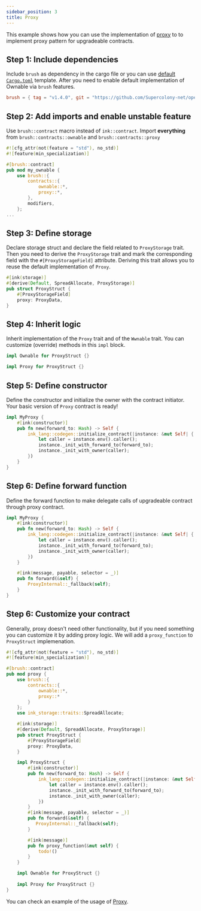 ```yaml
---
sidebar_position: 3
title: Proxy
---
```


This example shows how you can use the implementation of [proxy](https://github.com/Supercolony-net/openbrush-contracts/tree/main/contracts/upgradability/proxy) to to implement proxy pattern for upgradeable contracts.

## Step 1: Include dependencies

Include `brush` as dependency in the cargo file or you can use [default `Cargo.toml`](/smart-contracts/overview#the-default-toml-of-your-project-with-openbrush) template.
After you need to enable default implementation of Ownable via `brush` features.

```toml
brush = { tag = "v1.4.0", git = "https://github.com/Supercolony-net/openbrush-contracts", default-features = false, features = ["ownable", "proxy"] }
```

## Step 2: Add imports and enable unstable feature

Use `brush::contract` macro instead of `ink::contract`. Import **everything** from `brush::contracts::ownable` and `brush::contracts::proxy`

```rust
#![cfg_attr(not(feature = "std"), no_std)]
#![feature(min_specialization)]

#[brush::contract]
pub mod my_ownable {
    use brush::{
        contracts::{
            ownable::*,
            proxy::*,
        },
        modifiers,
    };
...
```

## Step 3: Define storage

Declare storage struct and declare the field related to `ProxyStorage` trait. Then you need to derive the `ProxyStorage` trait and mark the corresponding field with the `#[ProxyStorageField]` attribute. Deriving this trait allows you to reuse the default implementation of `Proxy`.

```rust
#[ink(storage)]
#[derive(Default, SpreadAllocate, ProxyStorage)]
pub struct ProxyStruct {
    #[ProxyStorageField]
    proxy: ProxyData,
}
```

## Step 4: Inherit logic

Inherit implementation of the `Proxy` trait and of the `Wwnable` trait. You can customize (override) methods in this `impl` block.

```rust
impl Ownable for ProxyStruct {}

impl Proxy for ProxyStruct {}
```

## Step 5: Define constructor

Define the constructor and initialize the owner with the contract initiator. Your basic version of `Proxy` contract is ready!

```rust
impl MyProxy {
    #[ink(constructor)]
    pub fn new(forward_to: Hash) -> Self {
        ink_lang::codegen::initialize_contract(|instance: &mut Self| {
            let caller = instance.env().caller();
            instance._init_with_forward_to(forward_to);
            instance._init_with_owner(caller);
        })
    }
}
```

## Step 6: Define forward function

Define the forward function to make delegate calls of upgradeable contract through proxy contract.

```rust
impl MyProxy {
    #[ink(constructor)]
    pub fn new(forward_to: Hash) -> Self {
        ink_lang::codegen::initialize_contract(|instance: &mut Self| {
            let caller = instance.env().caller();
            instance._init_with_forward_to(forward_to);
            instance._init_with_owner(caller);
        })
    }

    #[ink(message, payable, selector = _)]
    pub fn forward(&self) {
        ProxyInternal::_fallback(self);
    }
}
```
## Step 6: Customize your contract

Generally, proxy doesn't need other functionality, but if you need something you can customize it by adding proxy logic. We will add a `proxy_function` to `ProxyStruct` implemenation.

```rust
#![cfg_attr(not(feature = "std"), no_std)]
#![feature(min_specialization)]

#[brush::contract]
pub mod proxy {
    use brush::{
        contracts::{
            ownable::*, 
            proxy::*
        }
    };
    use ink_storage::traits::SpreadAllocate;

    #[ink(storage)]
    #[derive(Default, SpreadAllocate, ProxyStorage)]
    pub struct ProxyStruct {
        #[ProxyStorageField]
        proxy: ProxyData,
    }

    impl ProxyStruct {
        #[ink(constructor)]
        pub fn new(forward_to: Hash) -> Self {
            ink_lang::codegen::initialize_contract(|instance: &mut Self| {
                let caller = instance.env().caller();
                instance._init_with_forward_to(forward_to);
                instance._init_with_owner(caller);
            })
        }
        #[ink(message, payable, selector = _)]
        pub fn forward(&self) {
           ProxyInternal::_fallback(self);
        }

        #[ink(message)]
        pub fn proxy_function(&mut self) {
            todo!()
        }
    }

    impl Ownable for ProxyStruct {}
    
    impl Proxy for ProxyStruct {}
}


```

You can check an example of the usage of [Proxy](https://github.com/Supercolony-net/openbrush-contracts/tree/main/examples/proxy).
